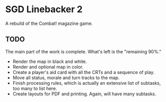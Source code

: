 # SGD Linebacker 2

A rebuild of the Combat! magazine game.

## TODO

The main part of the work is complete. What's
left is the "remaining 90%."

- Render the map in black and white.
- Render and optional map in color.
- Create a player's aid card with all the CRTs
  and a sequence of play.
- Move all status, morale and turn tracks to the map.
- Finish processing rules, which is actually an
  extensive list of subtasks, too many to list here.
- Create layouts for PDF and printing. Again, will
  have many subtasks.
